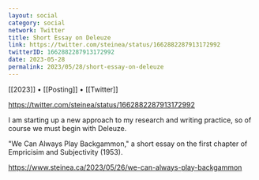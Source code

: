 ```yaml
---
layout: social
category: social
network: Twitter
title: Short Essay on Deleuze
link: https://twitter.com/steinea/status/1662882287913172992
twitterID: 1662882287913172992
date: 2023-05-28
permalink: 2023/05/28/short-essay-on-deleuze
---
```


[[2023]] • [[Posting]] • [[Twitter]]

https://twitter.com/steinea/status/1662882287913172992

I am starting up a new approach to my research and writing practice, so of course we must begin with Deleuze.

"We Can Always Play Backgammon," a short essay on the first chapter of Empricisim and Subjectivity (1953).

<https://www.steinea.ca/2023/05/26/we-can-always-play-backgammon>
